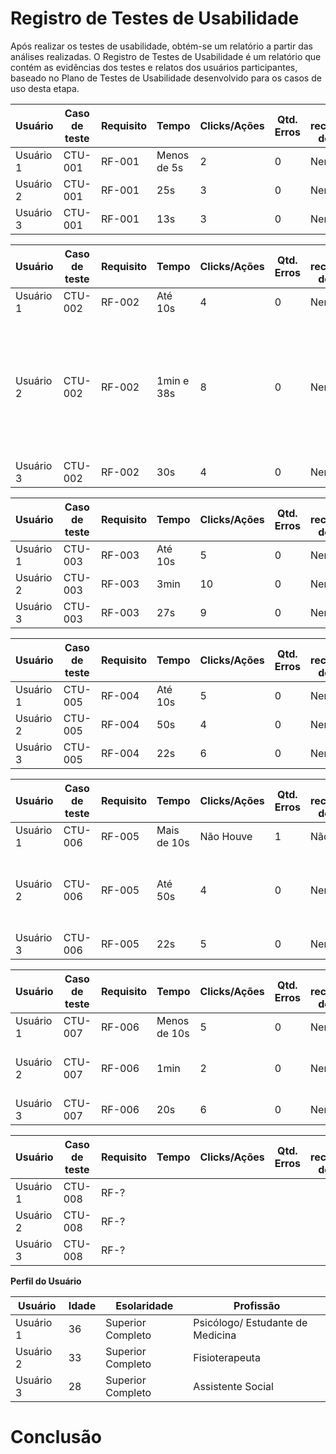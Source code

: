 # Registro de Testes de Usabilidade

Após realizar os testes de usabilidade, obtém-se um relatório a partir das análises realizadas. O Registro de Testes de Usabilidade é um relatório que contém as evidências dos testes e relatos dos usuários participantes, baseado no Plano de Testes de Usabilidade desenvolvido para os casos de uso desta etapa.


| **Usuário** | **Caso de teste** | **Requisito** | **Tempo** | **Clicks/Ações** | **Qtd. Erros** | **Se recuperou do erro** | **Dificuldade** | **Satisfação** |
| --- | --- | --- | --- | --- | --- | --- | --- | --- |
| Usuário 1 | CTU-001	| RF-001 	| Menos de 5s | 2  | 0 | Nenhum | Fácil | 5 |
| Usuário 2 | CTU-001 | RF-001	| 25s | 3  | 0 | Nenhum | Fácil | 5 |
| Usuário 3	| CTU-001 | RF-001 	| 13s | 3  | 0 | Nenhum | Fácil | 5 |

| **Usuário** | **Caso de teste** | **Requisito** | **Tempo** | **Clicks/Ações** | **Qtd. Erros** | **Se recuperou do erro** | **Dificuldade** | **Satisfação** |
| --- | --- | --- | --- | --- | --- | --- | --- |--- |
| Usuário 1	| CTU-002	| RF-002 	| Até 10s | 4  | 0 | Nenhum | Fácil | 5 |
| Usuário 2 | CTU-002	| RF-002 	| 1min e 38s | 8  | 0 | Nenhum | Não apareceu mensagem de alteração do cadastro, talvez o usuário fique confuso | 4 |
| Usuário 3	| CTU-002	| RF-002 	| 30s | 4  | 0 | Nenhum | Fácil | 4 |

| **Usuário** | **Caso de teste** | **Requisito** | **Tempo** | **Clicks/Ações** | **Qtd. Erros** | **Se recuperou do erro** | **Dificuldade** | **Satisfação** |
| --- | --- | --- | --- | --- | --- | --- | --- |--- |
| Usuário 1	| CTU-003	| RF-003	| Até 10s | 5  | 0 | Nenhum | Fácil | 5 |
| Usuário 2 | CTU-003	| RF-003 	| 3min | 10  | 0 | Nenhum | Fácil | 5 |
| Usuário 3	| CTU-003	| RF-003 	| 27s | 9  | 0 | Nenhum | Fácil | 4 |

| **Usuário** | **Caso de teste** | **Requisito** | **Tempo** | **Clicks/Ações** | **Qtd. Erros** | **Se recuperou do erro** | **Dificuldade** | **Satisfação** |
| --- | --- | --- | --- | --- | --- | --- | --- |--- |
| Usuário 1	| CTU-005	| RF-004	| Até 10s | 5 | 0 | Nenhum | Fácil | 5 |
| Usuário 2 | CTU-005	| RF-004	| 50s | 4  | 0 | Nenhum | Fácil | 5 |
| Usuário 3	| CTU-005	| RF-004	| 22s | 6  | 0 | Nenhum | Fácil | 4 |

| **Usuário** | **Caso de teste** | **Requisito** | **Tempo** | **Clicks/Ações** | **Qtd. Erros** | **Se recuperou do erro** | **Dificuldade** | **Satisfação** |
| --- | --- | --- | --- | --- | --- | --- | --- |--- |
| Usuário 1	| CTU-006	| RF-005	| Mais de 10s | Não Houve | 1 | Não | Não avaliado | 0 |
| Usuário 2 | CTU-006	| RF-005 	| Até 50s | 4  | 0 | Nenhum | Poderia aparecer a mensagem de alteração da senha | 5 |
| Usuário 3	| CTU-006	| RF-005 | 22s | 5  | 0 | Nenhum | Fácil | 4 |

| **Usuário** | **Caso de teste** | **Requisito** | **Tempo** | **Clicks/Ações** | **Qtd. Erros** | **Se recuperou do erro** | **Dificuldade** | **Satisfação** |
| --- | --- | --- | --- | --- | --- | --- | --- |--- |
| Usuário 1	| CTU-007	| RF-006	| Menos de 10s | 5 | 0 | Nenhum| Fácil | 5 |
| Usuário 2 | CTU-007	| RF-006 	| 1min | 2  | 0 | Nenhum | Não apareceu a máscara do CPF | 5 |
| Usuário 3	| CTU-007	| RF-006 | 20s | 6  | 0 | Nenhum | Fácil | 5 |

| **Usuário** | **Caso de teste** | **Requisito** | **Tempo** | **Clicks/Ações** | **Qtd. Erros** | **Se recuperou do erro** | **Dificuldade** | **Satisfação** |
| --- | --- | --- | --- | --- | --- | --- | --- |--- |
| Usuário 1	| CTU-008	| RF-? |  |  |  | |  |  |
| Usuário 2 | CTU-008	| RF-? |  |  |  | |  |  |
| Usuário 3	| CTU-008	| RF-? |  |  |  |  |  |  |

**Perfil do Usuário**

| **Usuário** 	| **Idade** 	| **Esolaridade** | **Profissão** |   
| --- 	| --- 	| --- | ---  |
| Usuário 1	| 36 	| Superior Completo | Psicólogo/ Estudante de Medicina | 
| Usuário 2 | 33 	| Superior Completo | Fisioterapeuta  | 
| Usuário 3	| 28	| Superior Completo | Assistente Social  |

# Conclusão </hr>



